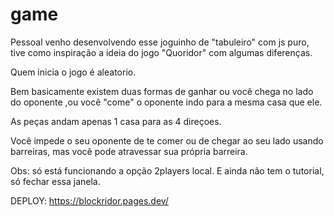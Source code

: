 # game

Pessoal venho desenvolvendo esse joguinho de "tabuleiro" com js puro, tive como inspiração a ideia do jogo "Quoridor" com algumas diferenças.

Quem inicia o jogo é aleatorio.

Bem basicamente existem duas formas de ganhar ou você chega no lado do oponente ,ou você "come" o oponente indo para a mesma casa que ele.

As peças andam apenas 1 casa para as 4 direçoes.

Você impede o seu oponente de te comer ou de chegar ao seu lado usando barreiras, mas você pode atravessar sua própria barreira.

Obs: só está funcionando a opção 2players local.
E ainda não tem o tutorial, só fechar essa janela.

DEPLOY: https://blockridor.pages.dev/
